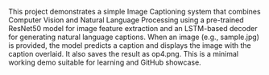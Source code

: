 This project demonstrates a simple Image Captioning system that combines Computer Vision and Natural Language Processing using a pre-trained ResNet50 model for image feature extraction and an LSTM-based decoder for generating natural language captions. When an image (e.g., sample.jpg) is provided, the model predicts a caption and displays the image with the caption overlaid. It also saves the result as op4.png. This is a minimal working demo suitable for learning and GitHub showcase.
